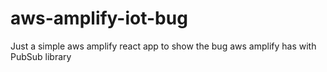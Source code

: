 # aws-amplify-iot-bug
Just a simple aws amplify react app to show the bug aws amplify has with PubSub library
